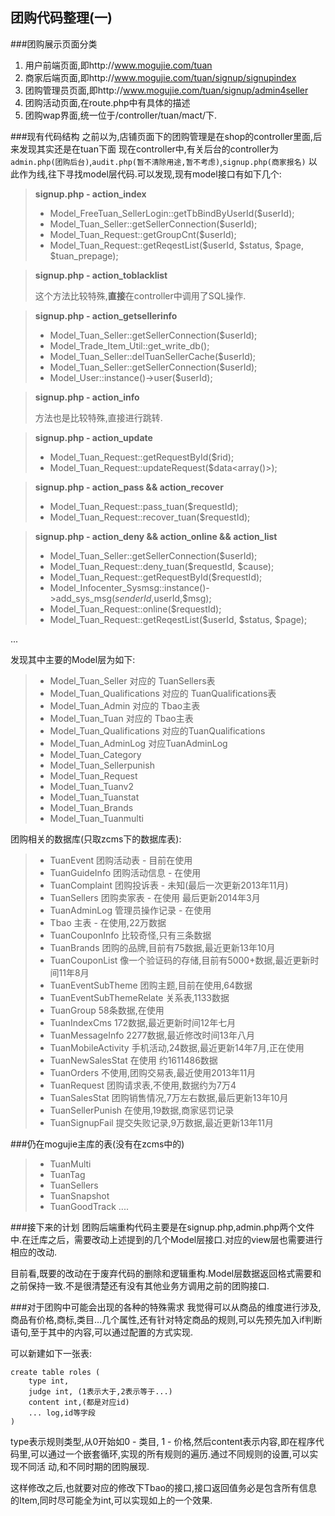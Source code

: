 团购代码整理(一)
---

###团购展示页面分类
1. 用户前端页面,即http://www.mogujie.com/tuan
2. 商家后端页面,即http://www.mogujie.com/tuan/signup/signupindex
3. 团购管理员页面,即http://www.mogujie.com/tuan/signup/admin4seller
4. 团购活动页面,在route.php中有具体的描述
5. 团购wap界面,统一位于/controller/tuan/mact/下.

###现有代码结构
之前以为,店铺页面下的团购管理是在shop的controller里面,后来发现其实还是在tuan下面
现在controller中,有关后台的controller为`admin.php(团购后台)`,`audit.php(暂不清除用途,暂不考虑)`,`signup.php(商家报名)`
以此作为线,往下寻找model层代码.可以发现,现有model接口有如下几个:

> **signup.php - action_index**
>
> + Model_FreeTuan_SellerLogin::getTbBindByUserId($userId<int>);
> + Model_Tuan_Seller::getSellerConnection($userId<int>);
> + Model_Tuan_Request::getGroupCnt($userId<int>);
> + Model_Tuan_Request::getReqestList($userId<int>, $status, $page, $tuan_prepage<int>);

> **signup.php - action_toblacklist**
>
> 这个方法比较特殊,**直接**在controller中调用了SQL操作.

> **signup.php - action_getsellerinfo**
>
> + Model_Tuan_Seller::getSellerConnection($userId<int>);
> + Model_Trade_Item_Util::get_write_db();
> + Model_Tuan_Seller::delTuanSellerCache($userId<int>);
> + Model_Tuan_Seller::getSellerConnection($userId<int>);
> + Model_User::instance()->user($userId<int>);

> **signup.php - action_info**
>
> 方法也是比较特殊,直接进行跳转.

> **signup.php - action_update**
>
> + Model_Tuan_Request::getRequestById($rid<int>);
> + Model_Tuan_Request::updateRequest($data<array()>);

> **signup.php - action_pass && action_recover**
>
> + Model_Tuan_Request::pass_tuan($requestId<int>);
> + Model_Tuan_Request::recover_tuan($requestId<int>);

> **signup.php - action_deny && action_online && action_list**
>
> + Model_Tuan_Seller::getSellerConnection($userId);
> + Model_Tuan_Request::deny_tuan($requestId, $cause);
> + Model_Tuan_Request::getRequestById($requestId);
> + Model_Infocenter_Sysmsg::instance()->add_sys_msg($senderId,$userId,$msg);
> + Model_Tuan_Request::online($requestId);
> + Model_Tuan_Request::getReqestList($userId, $status, $page);


...

发现其中主要的Model层为如下:

> + Model_Tuan_Seller 对应的 TuanSellers表
> + Model_Tuan_Qualifications 对应的 TuanQualifications表
> + Model_Tuan_Admin 对应的 Tbao主表
> + Model_Tuan_Tuan 对应的 Tbao主表
> + Model_Tuan_Qualifications 对应的TuanQualifications
> + Model_Tuan_AdminLog 对应TuanAdminLog
> + Model_Tuan_Category
> + Model_Tuan_Sellerpunish
> + Model_Tuan_Request
> + Model_Tuan_Tuanv2
> + Model_Tuan_Tuanstat
> + Model_Tuan_Brands
> + Model_Tuan_Tuanmulti

团购相关的数据库(只取zcms下的数据库表):

> + TuanEvent 团购活动表 - 目前在使用
> + TuanGuideInfo 团购活动信息 - 在使用
> + TuanComplaint 团购投诉表 - 未知(最后一次更新2013年11月)
> + TuanSellers 团购卖家表 - 在使用 最后更新2014年3月
> + TuanAdminLog 管理员操作记录 - 在使用
> + Tbao 主表 - 在使用,22万数据
> + TuanCouponInfo 比较奇怪,只有三条数据
> + TuanBrands 团购的品牌,目前有75数据,最近更新13年10月
> + TuanCouponList 像一个验证码的存储,目前有5000+数据,最近更新时间11年8月
> + TuanEventSubTheme 团购主题,目前在使用,64数据
> + TuanEventSubThemeRelate 关系表,1133数据
> + TuanGroup 58条数据,在使用
> + TuanIndexCms 172数据,最近更新时间12年七月
> + TuanMessageInfo 2277数据,最近修改时间13年八月
> + TuanMobileActivity 手机活动,24数据,最近更新14年7月,正在使用
> + TuanNewSalesStat 在使用 约1611486数据
> + TuanOrders 不使用,团购交易表,最近使用2013年11月
> + TuanRequest 团购请求表,不使用,数据约为7万4
> + TuanSalesStat 团购销售情况,7万左右数据,最后更新13年10月
> + TuanSellerPunish 在使用,19数据,商家惩罚记录
> + TuanSignupFail 提交失败记录,9万数据,最近更新13年11月

###仍在mogujie主库的表(没有在zcms中的)

> + TuanMulti
> + TuanTag
> + TuanSellers
> + TuanSnapshot
> + TuanGoodTrack
....

###接下来的计划
团购后端重构代码主要是在signup.php,admin.php两个文件中.在迁库之后，需要改动上述提到的几个Model层接口.对应的view层也需要进行相应的改动.

目前看,既要的改动在于废弃代码的删除和逻辑重构.Model层数据返回格式需要和之前保持一致.不是很清楚还有没有其他业务方调用之前的团购接口.

###对于团购中可能会出现的各种的特殊需求
我觉得可以从商品的维度进行涉及,商品有价格,商标,类目...几个属性,还有针对特定商品的规则,可以先预先加入if判断语句,至于其中的内容,可以通过配置的方式实现.


可以新建如下一张表:

```
create table roles (
    type int,
    judge int, (1表示大于,2表示等于...)
    content int,(都是对应id)
    ... log,id等字段
)
```

type表示规则类型,从0开始如0 - 类目, 1 - 价格,然后content表示内容,即在程序代码里,可以通过一个嵌套循环,实现的所有规则的遍历.通过不同规则的设置,可以实现不同活
动,和不同时期的团购展现.

这样修改之后,也就要对应的修改下Tbao的接口,接口返回值务必是包含所有信息的Item,同时尽可能全为int,可以实现如上的一个效果.




